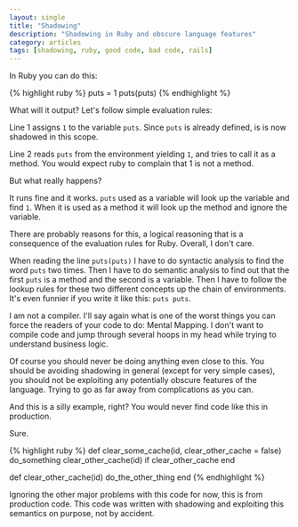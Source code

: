 ```yaml
---
layout: single
title: "Shadowing"
description: "Shadowing in Ruby and obscure language features"
category: articles
tags: [shadowing, ruby, good code, bad code, rails]
---
```


In Ruby you can do this:

{% highlight ruby %}
puts = 1
puts(puts)
{% endhighlight %}

What will it output? Let's follow simple evaluation rules:

Line 1 assigns `1` to the variable `puts`. Since `puts` is already defined, is is now shadowed in this scope.

Line 2 reads `puts` from the environment yielding `1`, and tries to call it as a method. You would expect ruby to complain that 1 is not a method.

But what really happens?

It runs fine and it works. `puts` used as a variable will look up the variable and find `1`. When it is used as a method it will look up the method and ignore the variable.

There are probably reasons for this, a logical reasoning that is a consequence of the evaluation rules for Ruby. Overall, I don't care.

When reading the line `puts(puts)` I have to do syntactic analysis to find the word `puts` two times. Then I have to do semantic analysis to find out that the first `puts` is a method and the second is a variable. Then I have to follow the lookup rules for these two different concepts up the chain of environments. It's even funnier if you write it like this: `puts puts`.

I am not a compiler. I'll say again what is one of the worst things you can force the readers of your code to do: Mental Mapping. I don't want to compile code and jump through several hoops in my head while trying to understand business logic.

Of course you should never be doing anything even close to this. You should be avoiding shadowing in general (except for very simple cases), you should not be exploiting any potentially obscure features of the language. Trying to go as far away from complications as you can.

And this is a silly example, right? You would never find code like this in production.

Sure.

{% highlight ruby %}
def clear_some_cache(id, clear_other_cache = false)
  do_something
  clear_other_cache(id) if clear_other_cache
end

def clear_other_cache(id)
  do_the_other_thing
end
{% endhighlight %}

Ignoring the other major problems with this code for now, this is from production code. This code was written with shadowing and exploiting this semantics on purpose, not by accident.
